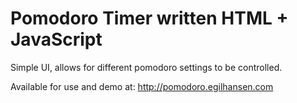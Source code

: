 # Pomodoro Timer written HTML + JavaScript #
Simple UI, allows for different pomodoro settings to be controlled.

Available for use and demo at: http://pomodoro.egilhansen.com